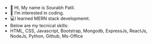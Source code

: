 - 👋 Hi, My name is Sourabh Patil.
- 👀 I’m interested in coding.
- 💻I learned MERN stack developmemt.
- Below are my tecnical skills:
- HTML, CSS, Javascript, Bootstrap, Mongodb, ExpressJs, ReactJs, NodeJs, Python, Github, Ms-Office 

<!---
patilsourabh45/patilsourabh45 is a ✨ special ✨ repository because its `README.md` (this file) appears on your GitHub profile.
You can click the Preview link to take a look at your changes.
--->
